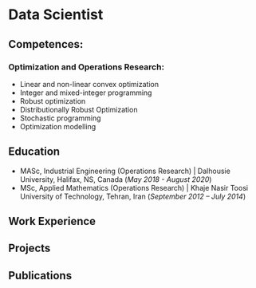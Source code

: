 # Data Scientist

## Competences: 
### Optimization and Operations Research:
- Linear and non-linear convex optimization
- Integer and mixed-integer programming
- Robust optimization
- Distributionally Robust Optimization
- Stochastic programming
- Optimization modelling

## Education
- MASc, Industrial Engineering (Operations Research) | Dalhousie University, Halifax, NS, Canada (_May 2018 - August 2020_)
- MSc, Applied Mathematics (Operations Research) | Khaje Nasir Toosi University of Technology, Tehran, Iran (_September 2012 – July 2014_)

## Work Experience

## Projects

## Publications
